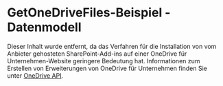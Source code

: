 
# GetOneDriveFiles-Beispiel - Datenmodell

Dieser Inhalt wurde entfernt, da das Verfahren für die Installation von vom Anbieter gehosteten SharePoint-Add-ins auf einer OneDrive für Unternehmen-Website geringere Bedeutung hat. Informationen zum Erstellen von Erweiterungen von OneDrive für Unternehmen finden Sie unter  [OneDrive API](https://dev.onedrive.com/ ).




